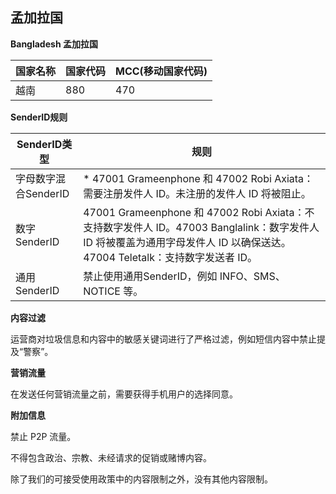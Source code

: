 ## 孟加拉国

__Bangladesh 孟加拉国__

| 国家名称 | 国家代码 | MCC(移动国家代码) |
|------|------|-------------|
| 越南   | 880  | 470         |

__SenderID规则__

| SenderID类型     | 规则                                                                                                                              |
|----------------|---------------------------------------------------------------------------------------------------------------------------------|
| 字母数字混合SenderID | * 47001 Grameenphone 和 47002 Robi Axiata：需要注册发件人 ID。未注册的发件人 ID 将被阻止。                                                            |
| 数字SenderID     | 		47001 Grameenphone 和 47002 Robi Axiata：不支持数字发件人 ID。47003 Banglalink：数字发件人 ID 将被覆盖为通用字母发件人 ID 以确保送达。47004 Teletalk：支持数字发送者 ID。 |
| 通用SenderID     | 禁止使用通用SenderID，例如 INFO、SMS、NOTICE 等。                                                                                            |

__内容过滤__


运营商对垃圾信息和内容中的敏感关键词进行了严格过滤，例如短信内容中禁止提及“警察”。

__营销流量__

在发送任何营销流量之前，需要获得手机用户的选择同意。


__附加信息__

禁止 P2P 流量。

不得包含政治、宗教、未经请求的促销或赌博内容。

除了我们的可接受使用政策中的内容限制之外，没有其他内容限制。